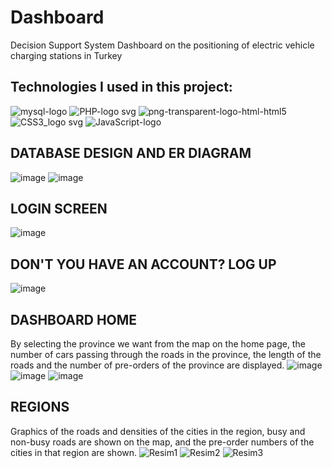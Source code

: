# Dashboard
Decision Support System Dashboard on the positioning of electric vehicle charging stations in Turkey

Technologies I used in this project:
-
![mysql-logo](https://github.com/sudeguluzum/Dashboard-for-DSS/assets/128133604/1068d00d-7855-4139-bb2a-8b0481e750d7)
![PHP-logo svg](https://github.com/sudeguluzum/Dashboard-for-DSS/assets/128133604/55abbf7d-7049-469f-89f5-2f5dbd97c385)
![png-transparent-logo-html-html5](https://github.com/sudeguluzum/Dashboard-for-DSS/assets/128133604/0f5c3b99-dd3b-4d39-8067-43f7cfb1fd97)
![CSS3_logo svg](https://github.com/sudeguluzum/Dashboard-for-DSS/assets/128133604/803bdda4-0e45-4b9d-987d-28a5e9eb5f5c)
![JavaScript-logo](https://github.com/sudeguluzum/Dashboard-for-DSS/assets/128133604/16d9d343-fde7-4b32-97cb-cd9a9fdf5670)






DATABASE DESIGN AND ER DIAGRAM
-
![image](https://github.com/sudeguluzum/Dashboard-for-DSS/assets/128133604/4beea6ae-9449-460c-9343-814260bf2f5d)
![image](https://github.com/sudeguluzum/Dashboard-for-DSS/assets/128133604/e667d300-6689-4046-9265-9a1af2759e27)

LOGIN SCREEN
-
![image](https://github.com/sudeguluzum/Dashboard-for-DSS/assets/128133604/27597191-461c-48d7-88f4-25fc4f87e63f)

DON'T YOU HAVE AN ACCOUNT? LOG UP
-
![image](https://github.com/sudeguluzum/Dashboard-for-DSS/assets/128133604/32048041-4f41-4f83-95c1-03823c3a6dda)

DASHBOARD HOME
-
By selecting the province we want from the map on the home page, the number of cars passing through the roads in the province, the length of the roads and the number of pre-orders of the province are displayed.
![image](https://github.com/sudeguluzum/Dashboard-for-DSS/assets/128133604/7d8eadcd-d502-410a-ab90-9119e810e662)
![image](https://github.com/sudeguluzum/Dashboard-for-DSS/assets/128133604/56f1bb93-4082-4047-9321-a2d0cafc4815)
![image](https://github.com/sudeguluzum/Dashboard-for-DSS/assets/128133604/f7628ca8-384a-4f54-a0b3-3e2f85bdeab9)

REGIONS
-
Graphics of the roads and densities of the cities in the region, busy and non-busy roads are shown on the map, and the pre-order numbers of the cities in that region are shown.
![Resim1](https://github.com/sudeguluzum/Dashboard-for-DSS/assets/128133604/5f7963c5-f0ce-4d2f-a11d-1ad074cec48e)
![Resim2](https://github.com/sudeguluzum/Dashboard-for-DSS/assets/128133604/d23525db-6ba8-461d-b12a-5b93a14101dc)
![Resim3](https://github.com/sudeguluzum/Dashboard-for-DSS/assets/128133604/12454e7a-807e-4023-8cc4-fa9a47f4322c)











